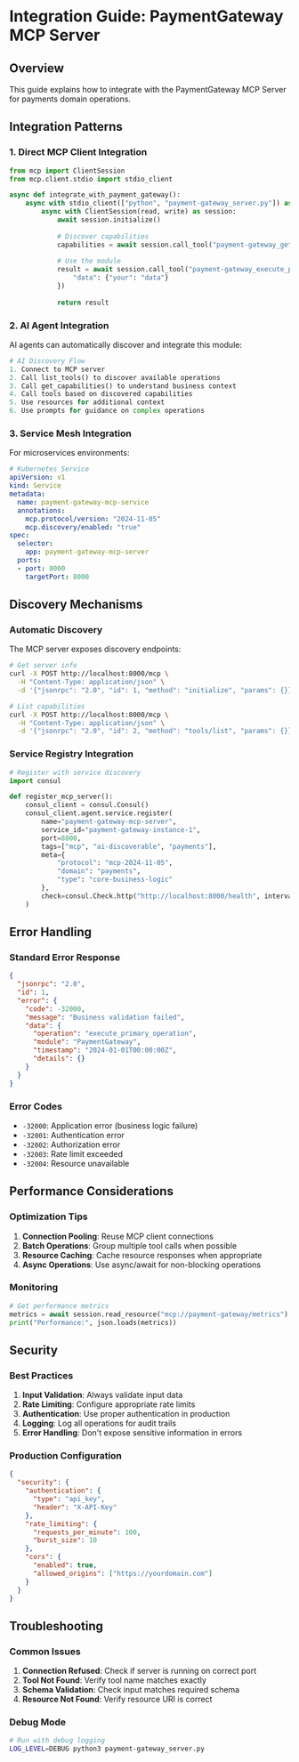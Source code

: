 # Integration Guide: PaymentGateway MCP Server

## Overview

This guide explains how to integrate with the PaymentGateway MCP Server for payments domain operations.

## Integration Patterns

### 1. Direct MCP Client Integration

```python
from mcp import ClientSession
from mcp.client.stdio import stdio_client

async def integrate_with_payment_gateway():
    async with stdio_client(["python", "payment-gateway_server.py"]) as (read, write):
        async with ClientSession(read, write) as session:
            await session.initialize()
            
            # Discover capabilities
            capabilities = await session.call_tool("payment-gateway_get_capabilities", {})
            
            # Use the module
            result = await session.call_tool("payment-gateway_execute_primary_operation", {
                "data": {"your": "data"}
            })
            
            return result
```

### 2. AI Agent Integration

AI agents can automatically discover and integrate this module:

```python
# AI Discovery Flow
1. Connect to MCP server
2. Call list_tools() to discover available operations
3. Call get_capabilities() to understand business context
4. Call tools based on discovered capabilities
5. Use resources for additional context
6. Use prompts for guidance on complex operations
```

### 3. Service Mesh Integration

For microservices environments:

```yaml
# Kubernetes Service
apiVersion: v1
kind: Service
metadata:
  name: payment-gateway-mcp-service
  annotations:
    mcp.protocol/version: "2024-11-05"
    mcp.discovery/enabled: "true"
spec:
  selector:
    app: payment-gateway-mcp-server
  ports:
  - port: 8000
    targetPort: 8000
```

## Discovery Mechanisms

### Automatic Discovery

The MCP server exposes discovery endpoints:

```bash
# Get server info
curl -X POST http://localhost:8000/mcp \
  -H "Content-Type: application/json" \
  -d '{"jsonrpc": "2.0", "id": 1, "method": "initialize", "params": {}}'

# List capabilities
curl -X POST http://localhost:8000/mcp \
  -H "Content-Type: application/json" \
  -d '{"jsonrpc": "2.0", "id": 2, "method": "tools/list", "params": {}}'
```

### Service Registry Integration

```python
# Register with service discovery
import consul

def register_mcp_server():
    consul_client = consul.Consul()
    consul_client.agent.service.register(
        name="payment-gateway-mcp-server",
        service_id="payment-gateway-instance-1",
        port=8000,
        tags=["mcp", "ai-discoverable", "payments"],
        meta={
            "protocol": "mcp-2024-11-05",
            "domain": "payments",
            "type": "core-business-logic"
        },
        check=consul.Check.http("http://localhost:8000/health", interval="10s")
    )
```

## Error Handling

### Standard Error Response

```json
{
  "jsonrpc": "2.0",
  "id": 1,
  "error": {
    "code": -32000,
    "message": "Business validation failed",
    "data": {
      "operation": "execute_primary_operation",
      "module": "PaymentGateway",
      "timestamp": "2024-01-01T00:00:00Z",
      "details": {}
    }
  }
}
```

### Error Codes

- `-32000`: Application error (business logic failure)
- `-32001`: Authentication error
- `-32002`: Authorization error
- `-32003`: Rate limit exceeded
- `-32004`: Resource unavailable

## Performance Considerations

### Optimization Tips

1. **Connection Pooling**: Reuse MCP client connections
2. **Batch Operations**: Group multiple tool calls when possible
3. **Resource Caching**: Cache resource responses when appropriate
4. **Async Operations**: Use async/await for non-blocking operations

### Monitoring

```python
# Get performance metrics
metrics = await session.read_resource("mcp://payment-gateway/metrics")
print("Performance:", json.loads(metrics))
```

## Security

### Best Practices

1. **Input Validation**: Always validate input data
2. **Rate Limiting**: Configure appropriate rate limits
3. **Authentication**: Use proper authentication in production
4. **Logging**: Log all operations for audit trails
5. **Error Handling**: Don't expose sensitive information in errors

### Production Configuration

```json
{
  "security": {
    "authentication": {
      "type": "api_key",
      "header": "X-API-Key"
    },
    "rate_limiting": {
      "requests_per_minute": 100,
      "burst_size": 10
    },
    "cors": {
      "enabled": true,
      "allowed_origins": ["https://yourdomain.com"]
    }
  }
}
```

## Troubleshooting

### Common Issues

1. **Connection Refused**: Check if server is running on correct port
2. **Tool Not Found**: Verify tool name matches exactly
3. **Schema Validation**: Check input matches required schema
4. **Resource Not Found**: Verify resource URI is correct

### Debug Mode

```bash
# Run with debug logging
LOG_LEVEL=DEBUG python3 payment-gateway_server.py
```
